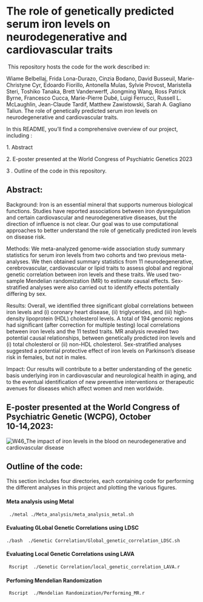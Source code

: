 # **The role of genetically predicted serum iron levels on neurodegenerative and ‎‎cardiovascular traits  ‎**  

‎
This repository hosts the code for the work described in:

Wiame Belbellaj, Frida Lona-Durazo, Cinzia Bodano, David Busseuil, Marie-Christyne Cyr, Edoardo Fiorillo, Antonella Mulas, Sylvie Provost, Maristella Steri, Toshiko Tanaka, Brett Vanderwerff, Jiongming Wang, Ross Patrick Byrne, Francesco Cucca, Marie-Pierre Dubé, Luigi Ferrucci, Russell L. McLaughlin, Jean-Claude Tardif, Matthew Zawistowski, Sarah A. Gagliano Taliun. The role of genetically predicted serum iron levels on neurodegenerative and cardiovascular traits. 


In this README, you’ll find a comprehensive overview of our project, including :‎  

‎1. Abstract

‎2. E-poster presented at the World Congress of Psychiatric Genetics 2023

3 . Outline of the code in this repository.

 


  

## ‎**Abstract:‎‎**  

Background: Iron is an essential mineral that supports numerous biological functions. Studies have reported associations between iron dysregulation and certain cardiovascular and neurodegenerative diseases, but the direction of influence is not clear. Our goal was to use computational approaches to better understand the role of genetically predicted iron levels on disease risk. 

Methods: We meta-analyzed genome-wide association study summary statistics for serum iron levels from two cohorts and two previous meta-analyses. We then obtained summary statistics from 11 neurodegenerative, cerebrovascular, cardiovascular or lipid traits to assess global and regional genetic correlation between iron levels and these traits. We used two-sample Mendelian randomization (MR) to estimate causal effects. Sex-stratified analyses were also carried out to identify effects potentially differing by sex.

Results: Overall, we identified three significant global correlations between iron levels and (i) coronary heart disease, (ii) triglycerides, and (iii) high-density lipoprotein (HDL) cholesterol levels. A total of 194 genomic regions had significant (after correction for multiple testing) local correlations between iron levels and the 11 tested traits. MR analysis revealed two potential causal relationships, between genetically predicted iron levels and (i) total cholesterol or (ii) non-HDL cholesterol. Sex-stratified analyses suggested a potential protective effect of iron levels on Parkinson’s disease risk in females, but not in males.

Impact: Our results will contribute to a better understanding of the genetic basis underlying iron in cardiovascular and neurological health in aging, and to the eventual identification of new preventive interventions or therapeutic avenues for diseases which affect women and men worldwide.



## **E-poster presented at the World Congress of Psychiatric Genetic (WCPG), October 10-‎‎‎14,2023:‎‎**

![W46_The impact of iron levels in the blood on neurodegenerative and cardiovascular disease](https://github.com/GaglianoTaliun-Lab/iron_cardio-neuro/assets/69006363/7d0b58ad-1e2a-44e3-b578-9e415f7cab11)‎



## **Outline of the code:‎**

This section includes four directories, each containing code for performing the different analyses in this project and plotting the various figures.

#### Meta analysis using Metal


```
 ./metal ./Meta_analysis/meta_analysis_metal.sh
```

#### Evaluating GLobal Genetic Correlations using LDSC
```
./bash  ./Genetic Correlation/Global_genetic_correlation_LDSC.sh

```
#### Evaluating Local Genetic Correlations using LAVA
```
 Rscript  ./Genetic Correlation/local_genetic_correlation_LAVA.r

```

#### Perfoming Mendelian Randomization 

```
 Rscript  ./Mendelian Randomization/Performing_MR.r

```




